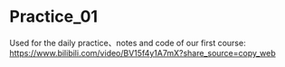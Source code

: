 # Practice_01
Used for the daily practice、notes and code of our first course: https://www.bilibili.com/video/BV15f4y1A7mX?share_source=copy_web
